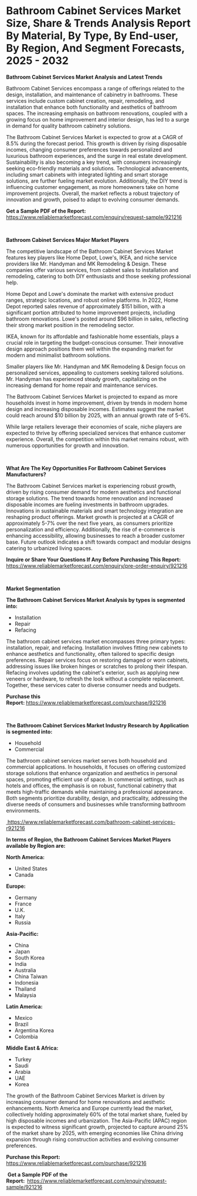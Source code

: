 <p><h1>Bathroom Cabinet Services Market Size, Share & Trends Analysis Report By Material, By Type, By End-user, By Region, And Segment Forecasts, 2025 - 2032</h1></p><p><strong>Bathroom Cabinet Services Market Analysis and Latest Trends</strong></p>
<p><p>Bathroom Cabinet Services encompass a range of offerings related to the design, installation, and maintenance of cabinetry in bathrooms. These services include custom cabinet creation, repair, remodeling, and installation that enhance both functionality and aesthetics of bathroom spaces. The increasing emphasis on bathroom renovations, coupled with a growing focus on home improvement and interior design, has led to a surge in demand for quality bathroom cabinetry solutions.</p><p>The Bathroom Cabinet Services Market is expected to grow at a CAGR of 8.5% during the forecast period. This growth is driven by rising disposable incomes, changing consumer preferences towards personalized and luxurious bathroom experiences, and the surge in real estate development. Sustainability is also becoming a key trend, with consumers increasingly seeking eco-friendly materials and solutions. Technological advancements, including smart cabinets with integrated lighting and smart storage solutions, are further fueling market evolution. Additionally, the DIY trend is influencing customer engagement, as more homeowners take on home improvement projects. Overall, the market reflects a robust trajectory of innovation and growth, poised to adapt to evolving consumer demands.</p></p>
<p><strong>Get a Sample PDF of the Report:&nbsp;</strong> <a href="https://www.reliablemarketforecast.com/enquiry/request-sample/921216?utm_campaign=3493&utm_medium=2&utm_source=Github&utm_content=ia&utm_term=18042025&utm_id=bathroom-cabinet-services">https://www.reliablemarketforecast.com/enquiry/request-sample/921216</a></p>
<p>&nbsp;</p>
<p><strong>Bathroom Cabinet Services Major Market Players</strong></p>
<p><p>The competitive landscape of the Bathroom Cabinet Services Market features key players like Home Depot, Lowe's, IKEA, and niche service providers like Mr. Handyman and MK Remodeling & Design. These companies offer various services, from cabinet sales to installation and remodeling, catering to both DIY enthusiasts and those seeking professional help.</p><p>Home Depot and Lowe's dominate the market with extensive product ranges, strategic locations, and robust online platforms. In 2022, Home Depot reported sales revenue of approximately $151 billion, with a significant portion attributed to home improvement projects, including bathroom renovations. Lowe's posted around $96 billion in sales, reflecting their strong market position in the remodeling sector.</p><p>IKEA, known for its affordable and fashionable home essentials, plays a crucial role in targeting the budget-conscious consumer. Their innovative design approach positions them well within the expanding market for modern and minimalist bathroom solutions. </p><p>Smaller players like Mr. Handyman and MK Remodeling & Design focus on personalized services, appealing to customers seeking tailored solutions. Mr. Handyman has experienced steady growth, capitalizing on the increasing demand for home repair and maintenance services. </p><p>The Bathroom Cabinet Services Market is projected to expand as more households invest in home improvement, driven by trends in modern home design and increasing disposable incomes. Estimates suggest the market could reach around $10 billion by 2025, with an annual growth rate of 5-6%. </p><p>While large retailers leverage their economies of scale, niche players are expected to thrive by offering specialized services that enhance customer experience. Overall, the competition within this market remains robust, with numerous opportunities for growth and innovation.</p></p>
<p>&nbsp;</p>
<p><strong>What Are The Key Opportunities For Bathroom Cabinet Services Manufacturers?</strong></p>
<p><p>The Bathroom Cabinet Services market is experiencing robust growth, driven by rising consumer demand for modern aesthetics and functional storage solutions. The trend towards home renovation and increased disposable incomes are fueling investments in bathroom upgrades. Innovations in sustainable materials and smart technology integration are reshaping product offerings. Market growth is projected at a CAGR of approximately 5-7% over the next five years, as consumers prioritize personalization and efficiency. Additionally, the rise of e-commerce is enhancing accessibility, allowing businesses to reach a broader customer base. Future outlook indicates a shift towards compact and modular designs catering to urbanized living spaces.</p></p>
<p><strong>Inquire or Share Your Questions If Any Before Purchasing This Report:</strong> <a href="https://www.reliablemarketforecast.com/enquiry/pre-order-enquiry/921216?utm_campaign=3493&utm_medium=2&utm_source=Github&utm_content=ia&utm_term=18042025&utm_id=bathroom-cabinet-services">https://www.reliablemarketforecast.com/enquiry/pre-order-enquiry/921216</a></p>
<p>&nbsp;</p>
<p><strong>Market Segmentation</strong></p>
<p><strong>The Bathroom Cabinet Services Market Analysis by types is segmented into:</strong></p>
<p><ul><li>Installation</li><li>Repair</li><li>Refacing</li></ul></p>
<p><p>The bathroom cabinet services market encompasses three primary types: installation, repair, and refacing. Installation involves fitting new cabinets to enhance aesthetics and functionality, often tailored to specific design preferences. Repair services focus on restoring damaged or worn cabinets, addressing issues like broken hinges or scratches to prolong their lifespan. Refacing involves updating the cabinet's exterior, such as applying new veneers or hardware, to refresh the look without a complete replacement. Together, these services cater to diverse consumer needs and budgets.</p></p>
<p><strong>Purchase this Report:&nbsp;</strong><a href="https://www.reliablemarketforecast.com/purchase/921216?utm_campaign=3493&utm_medium=2&utm_source=Github&utm_content=ia&utm_term=18042025&utm_id=bathroom-cabinet-services">https://www.reliablemarketforecast.com/purchase/921216</a></p>
<p>&nbsp;</p>
<p><strong>The Bathroom Cabinet Services Market Industry Research by Application is segmented into:</strong></p>
<p><ul><li>Household</li><li>Commercial</li></ul></p>
<p><p>The bathroom cabinet services market serves both household and commercial applications. In households, it focuses on offering customized storage solutions that enhance organization and aesthetics in personal spaces, promoting efficient use of space. In commercial settings, such as hotels and offices, the emphasis is on robust, functional cabinetry that meets high-traffic demands while maintaining a professional appearance. Both segments prioritize durability, design, and practicality, addressing the diverse needs of consumers and businesses while transforming bathroom environments.</p></p>
<p><a href="https://www.reliablemarketforecast.com/bathroom-cabinet-services-r921216?utm_campaign=3493&utm_medium=2&utm_source=Github&utm_content=ia&utm_term=18042025&utm_id=bathroom-cabinet-services">&nbsp;https://www.reliablemarketforecast.com/bathroom-cabinet-services-r921216</a></p>
<p><strong>In terms of Region, the Bathroom Cabinet Services Market Players available by Region are:</strong></p>
<p>
    <p> <strong> North America: </strong>
        <ul>
            <li>United States</li>
            <li>Canada</li>
        </ul>
        </p> 
    <p> <strong> Europe: </strong>
        <ul>
            <li>Germany</li>
            <li>France</li>
            <li>U.K.</li>
            <li>Italy</li>
            <li>Russia</li>
        </ul>
        </p> 
    <p> <strong> Asia-Pacific: </strong>
        <ul>
            <li>China</li>
            <li>Japan</li>
            <li>South Korea</li>
            <li>India</li>
            <li>Australia</li>
            <li>China Taiwan</li>
            <li>Indonesia</li>
            <li>Thailand</li>
            <li>Malaysia</li>
        </ul>
        </p> 
    <p> <strong> Latin America: </strong>
        <ul>
            <li>Mexico</li>
            <li>Brazil</li>
            <li>Argentina Korea</li>
            <li>Colombia</li>
        </ul>
        </p> 
    <p> <strong> Middle East & Africa: </strong>
        <ul>
            <li>Turkey</li>
            <li>Saudi</li>
            <li>Arabia</li>
            <li>UAE</li>
            <li>Korea</li>
        </ul>
    </p>
    </p>
<p><p>The growth of the Bathroom Cabinet Services Market is driven by increasing consumer demand for home renovations and aesthetic enhancements. North America and Europe currently lead the market, collectively holding approximately 60% of the total market share, fueled by high disposable incomes and urbanization. The Asia-Pacific (APAC) region is expected to witness significant growth, projected to capture around 25% of the market share by 2025, with emerging economies like China driving expansion through rising construction activities and evolving consumer preferences.</p></p>
<p><strong>Purchase this Report: </strong><a href="https://www.reliablemarketforecast.com/purchase/921216?utm_campaign=3493&utm_medium=2&utm_source=Github&utm_content=ia&utm_term=18042025&utm_id=bathroom-cabinet-services">https://www.reliablemarketforecast.com/purchase/921216</a></p>
<p>&nbsp;<strong>Get a Sample PDF of the Report:&nbsp;&nbsp;</strong><a href="https://www.reliablemarketforecast.com/enquiry/request-sample/921216?utm_campaign=3493&utm_medium=2&utm_source=Github&utm_content=ia&utm_term=18042025&utm_id=bathroom-cabinet-services">https://www.reliablemarketforecast.com/enquiry/request-sample/921216</a></p>
<p><strong></strong></p>
<p><p></p><p></p><p></p></p>